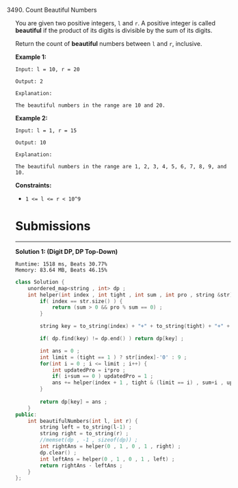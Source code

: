 3490. Count Beautiful Numbers

You are given two positive integers, `l` and `r`. A positive integer is called **beautiful** if the product of its digits is divisible by the sum of its digits.

Return the count of **beautiful** numbers between `l` and `r`, inclusive.

 

**Example 1:**
```
Input: l = 10, r = 20

Output: 2

Explanation:

The beautiful numbers in the range are 10 and 20.
```

**Example 2:**
```
Input: l = 1, r = 15

Output: 10

Explanation:

The beautiful numbers in the range are 1, 2, 3, 4, 5, 6, 7, 8, 9, and 10.
```
 

**Constraints:**

* `1 <= l <= r < 10^9`

# Submissions
---
**Solution 1: (Digit DP, DP Top-Down)**
```
Runtime: 1518 ms, Beats 30.77%
Memory: 83.64 MB, Beats 46.15%
```
```c++
class Solution {
    unordered_map<string , int> dp ;
    int helper(int index , int tight , int sum , int pro , string &str) {
        if( index == str.size() ) {
            return (sum > 0 && pro % sum == 0) ;
        }

        string key = to_string(index) + "+" + to_string(tight) + "+" + to_string(sum) + "+" + to_string(pro) ;

        if( dp.find(key) != dp.end() ) return dp[key] ;

        int ans = 0 ;
        int limit = (tight == 1 ) ? str[index]-'0' : 9 ;
        for(int i = 0 ; i <= limit ; i++) {
            int updatedPro = i*pro ;
            if( i+sum == 0 ) updatedPro = 1 ;
            ans += helper(index + 1 , tight & (limit == i) , sum+i , updatedPro , str) ;
        }
  
        return dp[key] = ans ;
    }
public:
    int beautifulNumbers(int l, int r) {
        string left = to_string(l-1) ;
        string right = to_string(r) ;
        //memset(dp , -1 , sizeof(dp)) ;
        int rightAns = helper(0 , 1 , 0 , 1 , right) ;
        dp.clear() ;
        int leftAns = helper(0 , 1 , 0 , 1 , left) ;
        return rightAns - leftAns ;
    }
};
```
